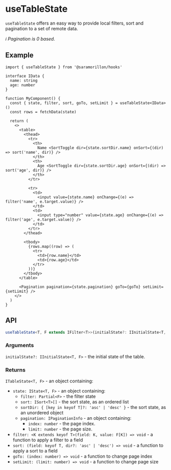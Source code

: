 # useTableState

`useTableState` offers an easy way to provide local filters, sort and pagination to a set of remote data.

_:information_source: Pagination is 0 based._

## Example

```tsx
import { useTableState } from '@saramorillon/hooks'

interface IData {
  name: string
  age: number
}

function MyComponent() {
  const { state, filter, sort, goTo, setLimit } = useTableState<IData>()
  const rows = fetchData(state)

  return (
    <>
      <table>
        <thead>
          <tr>
            <th>
              Name <SortToggle dir={state.sortDir.name} onSort={(dir) => sort('name', dir)} />
            </th>
            <th>
              Age <SortToggle dir={state.sortDir.age} onSort={(dir) => sort('age', dir)} />
            </th>
          </tr>

          <tr>
            <td>
              <input value={state.name} onChange={(e) => filter('name', e.target.value)} />
            </td>
            <td>
              <input type="number" value={state.age} onChange={(e) => filter('age', e.target.value)} />
            </td>
          </tr>
        </thead>

        <tbody>
          {rows.map((row) => (
            <tr>
              <td>{row.name}</td>
              <td>{row.age}</td>
            </tr>
          ))}
        </tbody>
      </table>

      <Pagination pagination={state.pagination} goTo={goTo} setLimit={setLimit} />
    </>
  )
}
```

## API

```typescript
useTableState<T, F extends IFilter<T>>(initialState?: IInitialState<T, F>): ITableState<T, F>
```

### Arguments

`initialState?: IInitialState<T, F>` - the initial state of the table.

### Returns

`ITableState<T, F>` - an object containing:

- `state: IState<T, F>` - an object containing:
  - `filter: Partial<F>` - the filter state
  - `sort: ISort<T>[]` - the sort state, as an ordered list
  - `sortDir: { [key in keyof T]?: 'asc' | 'desc' }` - the sort state, as an unordered object
  - `pagination: IPaginationInfo` - an object containing:
    - `index: number` - the page index.
    - `limit: number` - the page size.
- `filter: <K extends keyof T>(field: K, value: F[K]) => void` - a function to apply a filter to a field
- `sort: (field: keyof T, dir?: 'asc' | 'desc') => void` - a function to apply a sort to a field
- `goTo: (index: number) => void` - a function to change page index
- `setLimit: (limit: number) => void` - a function to change page size
